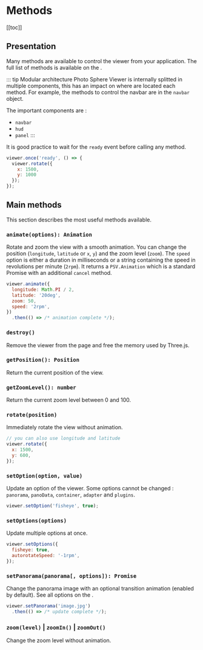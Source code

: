 # Methods

[[toc]]

## Presentation

Many methods are available to control the viewer from your application. The full list of methods is available on the <ApiLink page="PSV.Viewer.html"/>.

::: tip Modular architecture
Photo Sphere Viewer is internally splitted in multiple components, this has an impact on where are located each method. For example, the methods to control the navbar are in the `navbar` object.

The important components are :
  - `navbar`
  - `hud`
  - `panel`
:::

It is good practice to wait for the `ready` event before calling any method.

```js
viewer.once('ready', () => {
  viewer.rotate({
    x: 1500,
    y: 1000
  });
});
```

## Main methods

This section describes the most useful methods available.

### `animate(options): Animation`

Rotate and zoom the view with a smooth animation. You can change the position (`longitude`, `latitude` or `x`, `y`) and the zoom level (`zoom`). The `speed` option is either a duration in milliseconds or a string containing the speed in revolutions per minute (`2rpm`). It returns a `PSV.Animation` which is a standard Promise with an additional `cancel` method.

```js
viewer.animate({
  longitude: Math.PI / 2,
  latitude: '20deg',
  zoom: 50,
  speed: '2rpm',
})
  .then(() => /* animation complete */);
```

### `destroy()`

Remove the viewer from the page and free the memory used by Three.js.

### `getPosition(): Position`

Return the current position of the view.

### `getZoomLevel(): number`

Return the current zoom level between 0 and 100.

### `rotate(position)`

Immediately rotate the view without animation.

```js
// you can also use longitude and latitude
viewer.rotate({
  x: 1500,
  y: 600,
});
```

### `setOption(option, value)`

Update an option of the viewer. Some options cannot be changed : `panorama`, `panoData`, `container`, `adapter` and `plugins`.

```js
viewer.setOption('fisheye', true);
```

### `setOptions(options)`

Update multiple options at once.

```js
viewer.setOptions({
  fisheye: true,
  autorotateSpeed: '-1rpm',
});
```

### `setPanorama(panorama[, options]): Promise`

Change the panorama image with an optional transition animation (enabled by default). See all options on the <ApiLink page="PSV.html#.PanoramaOptions"/>.

```js
viewer.setPanorama('image.jpg')
  .then(() => /* update complete */);
```

### `zoom(level)` | `zoomIn()` | `zoomOut()`

Change the zoom level without animation.
